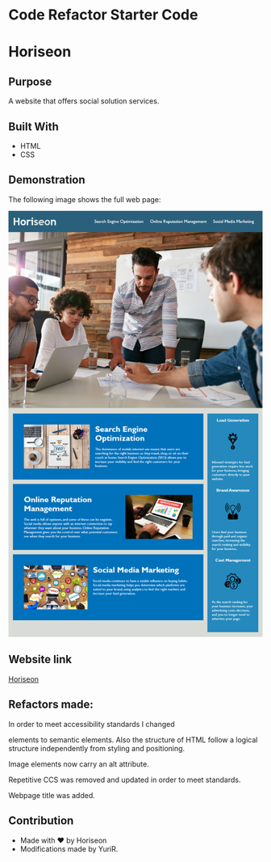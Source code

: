 # Code Refactor Starter Code
# Horiseon

## Purpose
A website that offers social solution services.

## Built With
* HTML
* CSS

## Demonstration 
The following image shows the full web page:

![Demo](./assets/images/01-demo.png)

## Website link
[Horiseon](https://yuri908.github.io/YRCodeRefactor/)

## Refactors made:

In order to meet accessibility standards I changed <DIV> elements to semantic elements. Also the structure of HTML follow a logical structure independently from styling and positioning.

Image elements now carry an alt attribute.

Repetitive CCS was removed and updated in order to meet standards.

Webpage title was added. 


## Contribution
* Made with ❤️ by Horiseon
* Modifications made by YuriR.